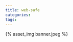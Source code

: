 ```yaml
---
title: web-safe
categories:
tags:
---
```


{% asset_img banner.jpeg %}

<escape><!-- more --></escape>